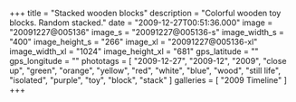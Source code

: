 +++
title = "Stacked wooden blocks"
description = "Colorful wooden toy blocks. Random stacked."
date = "2009-12-27T00:51:36.000"
image = "20091227@005136"
image_s = "20091227@005136-s"
image_width_s = "400"
image_height_s = "266"
image_xl = "20091227@005136-xl"
image_width_xl = "1024"
image_height_xl = "681"
gps_latitude = ""
gps_longitude = ""
phototags = [ "2009-12-27", "2009-12", "2009", "close up", "green", "orange", "yellow", "red", "white", "blue", "wood", "still life", "isolated", "purple", "toy", "block", "stack" ]
galleries = [ "2009 Timeline" ]
+++
